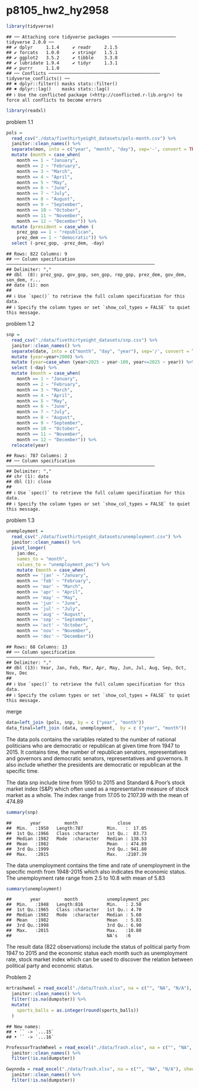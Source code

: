 p8105_hw2_hy2958
================

``` r
library(tidyverse)
```

    ## ── Attaching core tidyverse packages ──────────────────────── tidyverse 2.0.0 ──
    ## ✔ dplyr     1.1.4     ✔ readr     2.1.5
    ## ✔ forcats   1.0.0     ✔ stringr   1.5.1
    ## ✔ ggplot2   3.5.2     ✔ tibble    3.3.0
    ## ✔ lubridate 1.9.4     ✔ tidyr     1.3.1
    ## ✔ purrr     1.1.0     
    ## ── Conflicts ────────────────────────────────────────── tidyverse_conflicts() ──
    ## ✖ dplyr::filter() masks stats::filter()
    ## ✖ dplyr::lag()    masks stats::lag()
    ## ℹ Use the conflicted package (<http://conflicted.r-lib.org/>) to force all conflicts to become errors

``` r
library(readxl)
```

problem 1.1

``` r
pols = 
  read_csv("./data/fivethirtyeight_datasets/pols-month.csv") %>% 
  janitor::clean_names() %>% 
  separate(mon, into = c("year", "month", "day"), sep='-', convert = TRUE)  %>% 
  mutate (month = case_when(
    month == 1 ~ "January",
    month == 2 ~ "February",
    month == 3 ~ "March",
    month == 4 ~ "April",
    month == 5 ~ "May",
    month == 6 ~ "June",
    month == 7 ~ "July",
    month == 8 ~ "August",
    month == 9 ~ "September",
    month == 10 ~ "October",
    month == 11 ~ "November",
    month == 12 ~ "December")) %>% 
  mutate (president = case_when (
    prez_gop == 1 ~ "republican",
    prez_dem == 1 ~ "democratic")) %>% 
  select (-prez_gop, -prez_dem, -day)
```

    ## Rows: 822 Columns: 9
    ## ── Column specification ────────────────────────────────────────────────────────
    ## Delimiter: ","
    ## dbl  (8): prez_gop, gov_gop, sen_gop, rep_gop, prez_dem, gov_dem, sen_dem, r...
    ## date (1): mon
    ## 
    ## ℹ Use `spec()` to retrieve the full column specification for this data.
    ## ℹ Specify the column types or set `show_col_types = FALSE` to quiet this message.

problem 1.2

``` r
snp = 
  read_csv("./data/fivethirtyeight_datasets/snp.csv") %>% 
  janitor::clean_names() %>% 
  separate(date, into = c("month", "day", "year"), sep='/', convert = TRUE)  %>% 
  mutate (year=year+2000) %>%
  mutate (year=case_when (year>2025 ~ year-100, year<=2025 ~ year)) %>%
  select (-day) %>% 
  mutate (month = case_when(
    month == 1 ~ "January",
    month == 2 ~ "February",
    month == 3 ~ "March",
    month == 4 ~ "April",
    month == 5 ~ "May",
    month == 6 ~ "June",
    month == 7 ~ "July",
    month == 8 ~ "August",
    month == 9 ~ "September",
    month == 10 ~ "October",
    month == 11 ~ "November",
    month == 12 ~ "December")) %>% 
  relocate(year)
```

    ## Rows: 787 Columns: 2
    ## ── Column specification ────────────────────────────────────────────────────────
    ## Delimiter: ","
    ## chr (1): date
    ## dbl (1): close
    ## 
    ## ℹ Use `spec()` to retrieve the full column specification for this data.
    ## ℹ Specify the column types or set `show_col_types = FALSE` to quiet this message.

problem 1.3

``` r
unemployment = 
  read_csv("./data/fivethirtyeight_datasets/unemployment.csv") %>% 
  janitor::clean_names() %>%
  pivot_longer(
    jan:dec,
    names_to = "month", 
    values_to = "unemployment_pec") %>% 
    mutate (month = case_when(
    month == 'jan' ~ "January",
    month == 'feb' ~ "February",
    month == 'mar' ~ "March",
    month == 'apr' ~ "April",
    month == 'may' ~ "May",
    month == 'jun' ~ "June",
    month == 'jul' ~ "July",
    month == 'aug' ~ "August",
    month == 'sep' ~ "September",
    month == 'oct' ~ "October",
    month == 'nov' ~ "November",
    month == 'dec' ~ "December"))
```

    ## Rows: 68 Columns: 13
    ## ── Column specification ────────────────────────────────────────────────────────
    ## Delimiter: ","
    ## dbl (13): Year, Jan, Feb, Mar, Apr, May, Jun, Jul, Aug, Sep, Oct, Nov, Dec
    ## 
    ## ℹ Use `spec()` to retrieve the full column specification for this data.
    ## ℹ Specify the column types or set `show_col_types = FALSE` to quiet this message.

merge

``` r
data=left_join (pols, snp, by = c ("year", "month"))
data_final=left_join (data, unemployment,  by = c ("year", "month"))
```

The data pols contains the variables related to the number of national
politicians who are democratic or republican at given time from 1947 to
2015. It contains time, the number of republican senators,
representatives and governors and democratic senators, representatives
and governors. It also include whether the presidents are democratic or
republican at the specific time.

The data snp include time from 1950 to 2015 and Standard & Poor’s stock
market index (S&P) which often used as a representative measure of stock
market as a whole. The index range from 17.05 to 2107.39 with the mean
of 474.89

``` r
summary(snp)
```

    ##       year         month               close        
    ##  Min.   :1950   Length:787         Min.   :  17.05  
    ##  1st Qu.:1966   Class :character   1st Qu.:  83.73  
    ##  Median :1982   Mode  :character   Median : 138.53  
    ##  Mean   :1982                      Mean   : 474.89  
    ##  3rd Qu.:1999                      3rd Qu.: 941.80  
    ##  Max.   :2015                      Max.   :2107.39

The data unemployment contains the time and rate of unemployment in the
specific month from 1948-2015 which also indicates the economic status.
The unemployment rate range from 2.5 to 10.8 with mean of 5.83

``` r
summary(unemployment)
```

    ##       year         month           unemployment_pec
    ##  Min.   :1948   Length:816         Min.   : 2.50   
    ##  1st Qu.:1965   Class :character   1st Qu.: 4.70   
    ##  Median :1982   Mode  :character   Median : 5.60   
    ##  Mean   :1982                      Mean   : 5.83   
    ##  3rd Qu.:1998                      3rd Qu.: 6.90   
    ##  Max.   :2015                      Max.   :10.80   
    ##                                    NA's   :6

The result data (822 observations) include the status of political party
from 1947 to 2015 and the economic status each month such as
unemployment rate, stock market index which can be used to discover the
relation between political party and economic status.

Problem 2

``` r
mrtrashweel = read_excel("./data/Trash.xlsx", na = c("", "NA", "N/A"), sheet = 1, skip = 1) %>% 
  janitor::clean_names() %>%
  filter(!is.na(dumpster)) %>%
  mutate(
    sports_balls = as.integer(round(sports_balls))
  )
```

    ## New names:
    ## • `` -> `...15`
    ## • `` -> `...16`

``` r
ProfessorTrashWheel = read_excel("./data/Trash.xlsx", na = c("", "NA", "N/A"), sheet = 2, skip = 1) %>% 
  janitor::clean_names() %>%
  filter(!is.na(dumpster)) 
```

``` r
Gwynnda = read_excel("./data/Trash.xlsx", na = c("", "NA", "N/A"), sheet = 4, skip = 1) %>% 
  janitor::clean_names() %>%
  filter(!is.na(dumpster)) 
```

